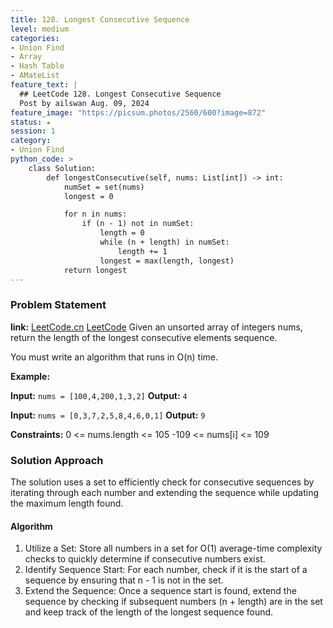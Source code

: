 ```yaml
---
title: 128. Longest Consecutive Sequence
level: medium
categories:
- Union Find
- Array
- Hash Table
- AMateList
feature_text: |
  ## LeetCode 128. Longest Consecutive Sequence
  Post by ailswan Aug. 09, 2024
feature_image: "https://picsum.photos/2560/600?image=872"
status: ★
session: 1
category:
- Union Find
python_code: >
    class Solution:
        def longestConsecutive(self, nums: List[int]) -> int:
            numSet = set(nums)
            longest = 0

            for n in nums:
                if (n - 1) not in numSet:
                    length = 0
                    while (n + length) in numSet:
                        length += 1
                    longest = max(length, longest)
            return longest
---
```


### Problem Statement
**link:**
[LeetCode.cn](https://leetcode.cn/problems/longest-consecutive-sequence/)
[LeetCode](https://leetcode.com/longest-consecutive-sequence/)
Given an unsorted array of integers nums, return the length of the longest consecutive elements sequence.

You must write an algorithm that runs in O(n) time.
 
**Example:**

**Input:** `nums = [100,4,200,1,3,2]`
**Output:** `4`

**Input:** `nums = [0,3,7,2,5,8,4,6,0,1]`
**Output:** `9`

**Constraints:**
0 <= nums.length <= 105
-109 <= nums[i] <= 109

### Solution Approach
The solution uses a set to efficiently check for consecutive sequences by iterating through each number and extending the sequence while updating the maximum length found.

#### Algorithm
1. Utilize a Set: Store all numbers in a set for O(1) average-time complexity checks to quickly determine if consecutive numbers exist.
2. Identify Sequence Start: For each number, check if it is the start of a sequence by ensuring that n - 1 is not in the set.
3. Extend the Sequence: Once a sequence start is found, extend the sequence by checking if subsequent numbers (n + length) are in the set and keep track of the length of the longest sequence found.